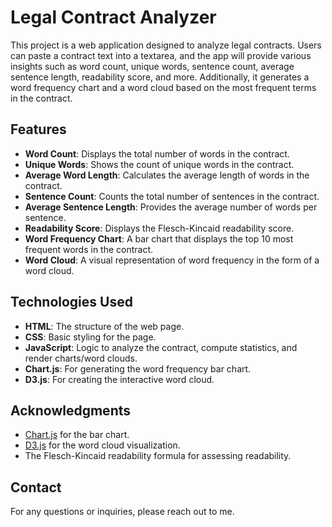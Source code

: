 # Legal Contract Analyzer

This project is a web application designed to analyze legal contracts. Users can paste a contract text into a textarea, and the app will provide various insights such as word count, unique words, sentence count, average sentence length, readability score, and more. Additionally, it generates a word frequency chart and a word cloud based on the most frequent terms in the contract.

## Features
- **Word Count**: Displays the total number of words in the contract.
- **Unique Words**: Shows the count of unique words in the contract.
- **Average Word Length**: Calculates the average length of words in the contract.
- **Sentence Count**: Counts the total number of sentences in the contract.
- **Average Sentence Length**: Provides the average number of words per sentence.
- **Readability Score**: Displays the Flesch-Kincaid readability score.
- **Word Frequency Chart**: A bar chart that displays the top 10 most frequent words in the contract.
- **Word Cloud**: A visual representation of word frequency in the form of a word cloud.

## Technologies Used
- **HTML**: The structure of the web page.
- **CSS**: Basic styling for the page.
- **JavaScript**: Logic to analyze the contract, compute statistics, and render charts/word clouds.
- **Chart.js**: For generating the word frequency bar chart.
- **D3.js**: For creating the interactive word cloud.

## Acknowledgments
- [Chart.js](https://www.chartjs.org/) for the bar chart.
- [D3.js](https://d3js.org/) for the word cloud visualization.
- The Flesch-Kincaid readability formula for assessing readability.

## Contact
For any questions or inquiries, please reach out to me.
